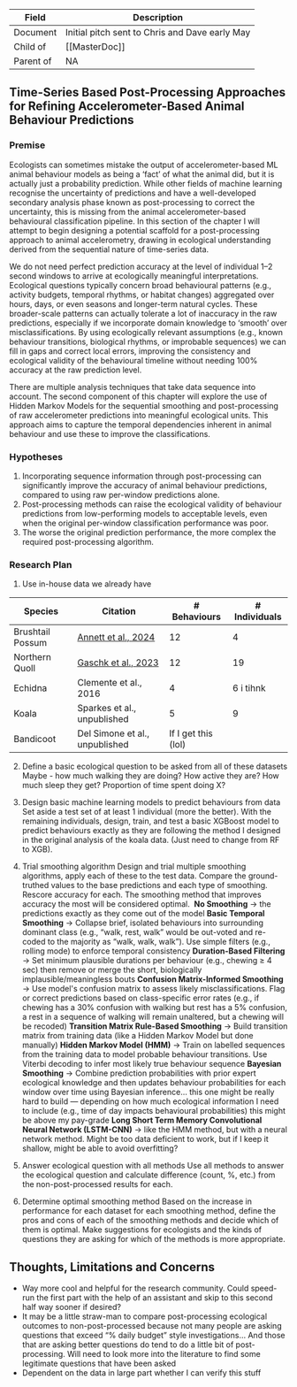 
| Field     | Description                                    |
| --------- | ---------------------------------------------- |
| Document  | Initial pitch sent to Chris and Dave early May |
| Child of  | [[MasterDoc]]                                  |
| Parent of | NA                                             |
## Time-Series Based Post-Processing Approaches for Refining Accelerometer-Based Animal Behaviour Predictions

### Premise

Ecologists can sometimes mistake the output of accelerometer-based ML animal behaviour models as being a ‘fact’ of what the animal did, but it is actually just a probability prediction. While other fields of machine learning recognise the uncertainty of predictions and have a well-developed secondary analysis phase known as post-processing to correct the uncertainty, this is missing from the animal accelerometer-based behavioural classification pipeline. In this section of the chapter I will attempt to begin designing a potential scaffold for a post-processing approach to animal accelerometry, drawing in ecological understanding derived from the sequential nature of time-series data.

We do not need perfect prediction accuracy at the level of individual 1–2 second windows to arrive at ecologically meaningful interpretations. Ecological questions typically concern broad behavioural patterns (e.g., activity budgets, temporal rhythms, or habitat changes) aggregated over hours, days, or even seasons and longer-term natural cycles. These broader-scale patterns can actually tolerate a lot of inaccuracy in the raw predictions, especially if we incorporate domain knowledge to ‘smooth’ over misclassifications. By using ecologically relevant assumptions (e.g., known behaviour transitions, biological rhythms, or improbable sequences) we can fill in gaps and correct local errors, improving the consistency and ecological validity of the behavioural timeline without needing 100% accuracy at the raw prediction level.

There are multiple analysis techniques that take data sequence into account. The second component of this chapter will explore the use of Hidden Markov Models for the sequential smoothing and post-processing of raw accelerometer predictions into meaningful ecological units. This approach aims to capture the temporal dependencies inherent in animal behaviour and use these to improve the classifications.

### Hypotheses

1. Incorporating sequence information through post-processing can significantly improve the accuracy of animal behaviour predictions, compared to using raw per-window predictions alone.
2. Post-processing methods can raise the ecological validity of behaviour predictions from low-performing models to acceptable levels, even when the original per-window classification performance was poor.
3. The worse the original prediction performance, the more complex the required post-processing algorithm.
### Research Plan

1. Use in-house data we already have

| Species          | Citation                                                                                     | # Behaviours        | # Individuals |
| ---------------- | -------------------------------------------------------------------------------------------- | ------------------- | ------------- |
| Brushtail Possum | [Annett et al., 2024](https://zslpublications.onlinelibrary.wiley.com/doi/10.1111/jzo.13125) | 12                  | 4             |
| Northern Quoll   | [Gaschk et al., 2023](https://royalsocietypublishing.org/doi/full/10.1098/rsos.221180)       | 12                  | 19            |
| Echidna          | Clemente et al., 2016                                                                        | 4                   | 6 i tihnk     |
| Koala            | Sparkes et al., unpublished                                                                  | 5                   | 9             |
| Bandicoot        | Del Simone et al., unpublished                                                               | If I get this (lol) |               |

2. Define a basic ecological question to be asked from all of these datasets
    Maybe - how much walking they are doing? How active they are? How much sleep they get? Proportion of time spent doing X?

3. Design basic machine learning models to predict behaviours from data
    Set aside a test set of at least 1 individual (more the better). With the remaining individuals, design, train, and test a basic XGBoost model to predict behaviours exactly as they are following the method I designed in the original analysis of the koala data. (Just need to change from RF to XGB).

4. Trial smoothing algorithm
    Design and trial multiple smoothing algorithms, apply each of these to the test data. Compare the ground-truthed values to the base predictions and each type of smoothing. Rescore accuracy for each. The smoothing method that improves accuracy the most will be considered optimal. 
	**No Smoothing** → the predictions exactly as they come out of the model
    **Basic Temporal Smoothing** → Collapse brief, isolated behaviours into surrounding dominant class (e.g., “walk, rest, walk” would be out-voted and re-coded to the majority as “walk, walk, walk”). Use simple filters (e.g., rolling mode) to enforce temporal consistency
    **Duration-Based Filtering** → Set minimum plausible durations per behaviour (e.g., chewing ≥ 4 sec) then remove or merge the short, biologically implausible/meaningless bouts
    **Confusion Matrix-Informed Smoothing** → Use model's confusion matrix to assess likely misclassifications. Flag or correct predictions based on class-specific error rates (e.g., if chewing has a 30% confusion with walking but rest has a 5% confusion, a rest in a sequence of walking will remain unaltered, but a chewing will be recoded)
    **Transition Matrix Rule-Based Smoothing** → Build transition matrix from training data (like a Hidden Markov Model but done manually)
    **Hidden Markov Model (HMM)** → Train on labelled sequences from the training data to model probable behaviour transitions. Use Viterbi decoding to infer most likely true behaviour sequence
    **Bayesian Smoothing** → Combine prediction probabilities with prior expert ecological knowledge and then updates behaviour probabilities for each window over time using Bayesian inference… this one might be really hard to build — depending on how much ecological information I need to include (e.g., time of day impacts behavioural probabilities) this might be above my pay-grade
    **Long Short Term Memory Convolutional Neural Network (LSTM-CNN)** → like the HMM method, but with a neural network method. Might be too data deficient to work, but if I keep it shallow, might be able to avoid overfitting?

5. Answer ecological question with all methods
    Use all methods to answer the ecological question and calculate difference (count, %, etc.) from the non-post-processed results for each.

6. Determine optimal smoothing method
    Based on the increase in performance for each dataset for each smoothing method, define the pros and cons of each of the smoothing methods and decide which of them is optimal. Make suggestions for ecologists and the kinds of questions they are asking for which of the methods is more appropriate.

## Thoughts, Limitations and Concerns

- Way more cool and helpful for the research community. Could speed-run the first part with the help of an assistant and skip to this second half way sooner if desired?
- It may be a little straw-man to compare post-processing ecological outcomes to non-post-processed because not many people are asking questions that exceed “% daily budget” style investigations… And those that are asking better questions do tend to do a little bit of post-processing. Will need to look more into the literature to find some legitimate questions that have been asked
- Dependent on the data in large part whether I can verify this stuff